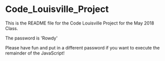 # Code_Louisville_Project

This is the README file for the Code Louisville Project for the May 2018 Class.

The password is 'Rowdy'

Please have fun and put in a different password if you want to execute the remainder of the JavaScript!
